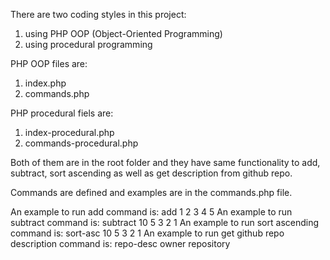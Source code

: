 There are two coding styles in this project:
1. using PHP OOP (Object-Oriented Programming)
2. using procedural programming

PHP OOP files are:
1. index.php
2. commands.php

PHP procedural fiels are:
1. index-procedural.php
2. commands-procedural.php

Both of them are in the root folder and they have same functionality to add, subtract, sort ascending as well as get description from github repo.

Commands are defined and examples are in the commands.php file.

An example to run add command is: add 1 2 3 4 5
An example to run subtract command is: subtract 10 5 3 2 1
An example to run sort ascending command is: sort-asc 10 5 3 2 1
An example to run get github repo description command is: repo-desc owner repository

